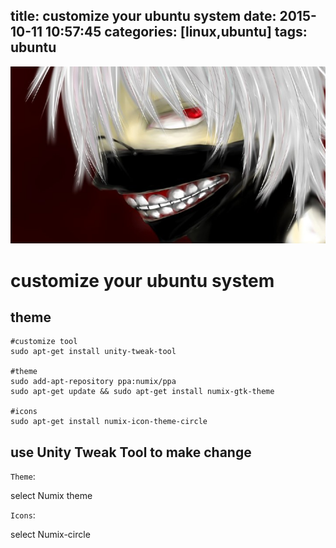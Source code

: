 title: customize your ubuntu system
date: 2015-10-11 10:57:45
categories: [linux,ubuntu]
tags: ubuntu
---
![](/images/s23.jpg)

# customize your ubuntu system


## theme 

```
#customize tool
sudo apt-get install unity-tweak-tool

#theme
sudo add-apt-repository ppa:numix/ppa 
sudo apt-get update && sudo apt-get install numix-gtk-theme 

#icons
sudo apt-get install numix-icon-theme-circle 

```

## use Unity Tweak Tool to make change

`Theme`:

select Numix theme

`Icons`:

select Numix-circle




